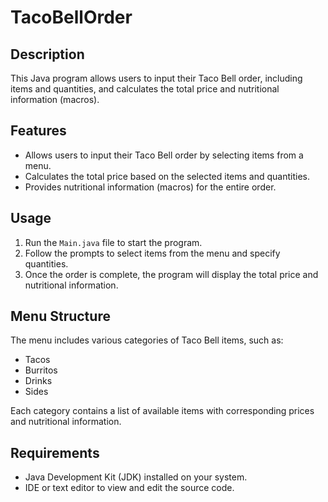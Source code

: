 # TacoBellOrder

## Description
This Java program allows users to input their Taco Bell order, including items and quantities, and calculates the total price and nutritional information (macros).

## Features
- Allows users to input their Taco Bell order by selecting items from a menu.
- Calculates the total price based on the selected items and quantities.
- Provides nutritional information (macros) for the entire order.

## Usage
1. Run the `Main.java` file to start the program.
2. Follow the prompts to select items from the menu and specify quantities.
3. Once the order is complete, the program will display the total price and nutritional information.

## Menu Structure
The menu includes various categories of Taco Bell items, such as:
- Tacos
- Burritos
- Drinks
- Sides

Each category contains a list of available items with corresponding prices and nutritional information.

## Requirements
- Java Development Kit (JDK) installed on your system.
- IDE or text editor to view and edit the source code.
